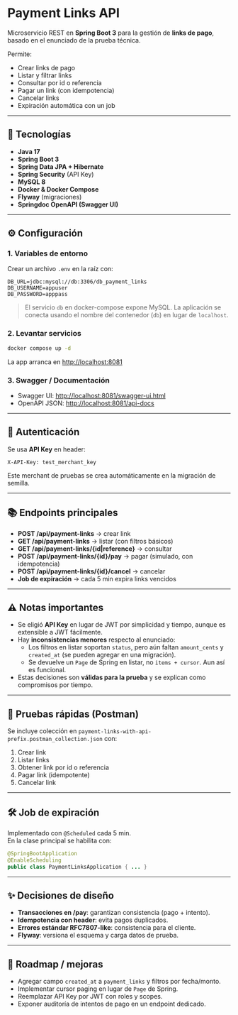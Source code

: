 # Payment Links API

Microservicio REST en **Spring Boot 3** para la gestión de **links de pago**, basado en el enunciado de la prueba técnica.

Permite:
- Crear links de pago
- Listar y filtrar links
- Consultar por id o referencia
- Pagar un link (con idempotencia)
- Cancelar links
- Expiración automática con un job

---

## 🚀 Tecnologías

- **Java 17**
- **Spring Boot 3**
- **Spring Data JPA + Hibernate**
- **Spring Security** (API Key)
- **MySQL 8**
- **Docker & Docker Compose**
- **Flyway** (migraciones)
- **Springdoc OpenAPI (Swagger UI)**

---

## ⚙️ Configuración

### 1. Variables de entorno
Crear un archivo `.env` en la raíz con:

```env
DB_URL=jdbc:mysql://db:3306/db_payment_links
DB_USERNAME=appuser
DB_PASSWORD=apppass
```

> El servicio `db` en docker-compose expone MySQL. La aplicación se conecta usando el nombre del contenedor (`db`) en lugar de `localhost`.

### 2. Levantar servicios
```bash
docker compose up -d
```

La app arranca en [http://localhost:8081](http://localhost:8081)

### 3. Swagger / Documentación
- Swagger UI: [http://localhost:8081/swagger-ui.html](http://localhost:8081/swagger-ui.html)  
- OpenAPI JSON: [http://localhost:8081/api-docs](http://localhost:8081/api-docs)

---

## 🔑 Autenticación

Se usa **API Key** en header:

```
X-API-Key: test_merchant_key
```

Este merchant de pruebas se crea automáticamente en la migración de semilla.

---

## 📚 Endpoints principales

- **POST /api/payment-links** → crear link
- **GET /api/payment-links** → listar (con filtros básicos)
- **GET /api/payment-links/{id|reference}** → consultar
- **POST /api/payment-links/{id}/pay** → pagar (simulado, con idempotencia)
- **POST /api/payment-links/{id}/cancel** → cancelar
- **Job de expiración** → cada 5 min expira links vencidos

---

## ⚠️ Notas importantes

- Se eligió **API Key** en lugar de JWT por simplicidad y tiempo, aunque es extensible a JWT fácilmente.
- Hay **inconsistencias menores** respecto al enunciado:
  - Los filtros en listar soportan `status`, pero aún faltan `amount_cents` y `created_at` (se pueden agregar en una migración).
  - Se devuelve un `Page` de Spring en listar, no `items + cursor`. Aun así es funcional.
- Estas decisiones son **válidas para la prueba** y se explican como compromisos por tiempo.

---

## 🧪 Pruebas rápidas (Postman)

Se incluye colección en `payment-links-with-api-prefix.postman_collection.json` con:
1. Crear link
2. Listar links
3. Obtener link por id o referencia
4. Pagar link (idempotente)
5. Cancelar link

---

## 🛠️ Job de expiración

Implementado con `@Scheduled` cada 5 min.  
En la clase principal se habilita con:

```java
@SpringBootApplication
@EnableScheduling
public class PaymentLinksApplication { ... }
```

---

## ✨ Decisiones de diseño

- **Transacciones en /pay**: garantizan consistencia (pago + intento).
- **Idempotencia con header**: evita pagos duplicados.
- **Errores estándar RFC7807-like**: consistencia para el cliente.
- **Flyway**: versiona el esquema y carga datos de prueba.

---

## 📌 Roadmap / mejoras

- Agregar campo `created_at` a `payment_links` y filtros por fecha/monto.
- Implementar cursor paging en lugar de `Page` de Spring.
- Reemplazar API Key por JWT con roles y scopes.
- Exponer auditoría de intentos de pago en un endpoint dedicado.
